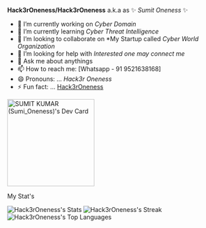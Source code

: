 **Hack3rOneness/Hack3rOneness** a.k.a as ✨ _Sumit Oneness_ ✨

- 🔭 I’m currently working on *Cyber Domain*
- 🌱 I’m currently learning *Cyber Threat Intelligence*
- 👯 I’m looking to collaborate on *My Startup called _Cyber World Organization_
- 🤔 I’m looking for help with *Interested one may connect me*
- 💬 Ask me about anythings
- 📫 How to reach me: [Whatsapp - 91 9521638168]
- 😄 Pronouns: ... *Hack3r Oneness*
- ⚡ Fun fact: ... [Hack3rOneness](https://hack3roneness.github.io/)

<a href="https://app.daily.dev/hack3r_oneness"><img src="https://api.daily.dev/devcards/4ea8876f537d4015b6b0250058b543da.png?r=uyw" width="200" alt="SUMIT KUMAR (Sumi_Oneness)'s Dev Card"/></a>


My Stat's 

![Hack3rOneness's Stats](https://github-readme-stats.vercel.app/api?username=Hack3rOneness&theme=blue-green&show_icons=true&hide_border=true&count_private=true)
![Hack3rOneness's Streak](https://github-readme-streak-stats.herokuapp.com/?user=Hack3rOneness&theme=blue-green&hide_border=true)
![Hack3rOneness's Top Languages](https://github-readme-stats.vercel.app/api/top-langs/?username=Hack3rOneness&theme=blue-green&show_icons=true&hide_border=true&layout=compact)
